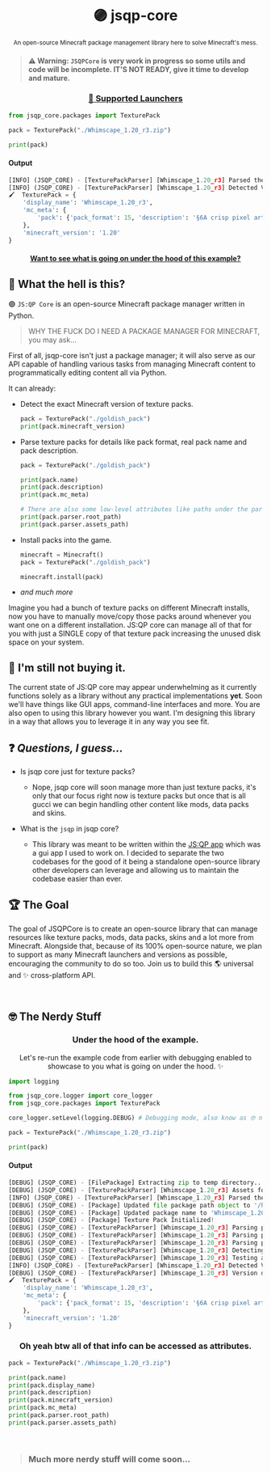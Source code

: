 <div align="center">

  # 🟣 jsqp-core
  
  <sub>An open-source Minecraft package management library here to solve Minecraft's mess.</sub>
  
</div>

> #### ⚠️ Warning: ``JSQPCore`` is very work in progress so some utils and code will be incomplete. IT'S NOT READY, give it time to develop and mature.

<div align="center">

  ### [🚀 Supported Launchers](https://github.com/JS-Quick-Pack/jsqp-core/blob/main/LAUNCHERS.md)
  
</div>

```python
from jsqp_core.packages import TexturePack

pack = TexturePack("./Whimscape_1.20_r3.zip")

print(pack)
```
#### Output
```python
[INFO] (JSQP_CORE) - [TexturePackParser] [Whimscape_1.20_r3] Parsed the texture pack 'Whimscape_1.20_r3'!
[INFO] (JSQP_CORE) - [TexturePackParser] [Whimscape_1.20_r3] Detected Version -> JAVA_1_20
🖌️  TexturePack = {
    'display_name': 'Whimscape_1.20_r3',
    'mc_meta': {
        'pack': {'pack_format': 15, 'description': '§6A crisp pixel art look'}
    },
    'minecraft_version': '1.20'
}
```
<div align="center">

  #### [Want to see what is going on under the hood of this example?](#under-the-hood-of-the-example)
  
</div>

## 🤔 What the hell is this?
🟣 ``JS:QP Core`` is an open-source Minecraft package manager written in Python.

> WHY THE FUCK DO I NEED A PACKAGE MANAGER FOR MINECRAFT, you may ask...

First of all, jsqp-core isn't just a package manager; it will also serve as our API capable of handling various tasks from managing Minecraft content to programmatically editing content all via Python.

It can already:
- Detect the exact Minecraft version of texture packs.
  ```python
  pack = TexturePack("./goldish_pack")
  print(pack.minecraft_version)
  ```
- Parse texture packs for details like pack format, real pack name and pack description.
  ```python
  pack = TexturePack("./goldish_pack")
  
  print(pack.name)
  print(pack.description)
  print(pack.mc_meta)
  
  # There are also some low-level attributes like paths under the parser.
  print(pack.parser.root_path)
  print(pack.parser.assets_path)
  ```
- Install packs into the game.
  ```python
  minecraft = Minecraft()
  pack = TexturePack("./goldish_pack")
  
  minecraft.install(pack)
  ```
- *and much more*

Imagine you had a bunch of texture packs on different Minecraft installs, now you have to manually move/copy those packs around whenever you want one on a different installation. JS:QP core can manage all of that for you with just a SINGLE copy of that texture pack increasing the unused disk space on your system.

## 🧠 I'm still not buying it.
The current state of JS:QP core may appear underwhelming as it currently functions solely as a library without any practical implementations **yet**. Soon we'll have things like GUI apps, command-line interfaces and more. You are also open to using this library however you want. I'm designing this library in a way that allows you to leverage it in any way you see fit.

## ❓ *Questions, I guess...*
  - Is jsqp core just for texture packs?
    - Nope, jsqp core will soon manage more than just texture packs, it's only that our focus right now is texture packs but once that is all gucci we can begin handling other content like mods, data packs and skins.

  - What is the `jsqp` in jsqp core?
    - This library was meant to be written within the [JS:QP app](https://github.com/JS-Quick-Pack/jsqp-app) which was a gui app I used to work on. I decided to separate the two codebases for the good of it being a standalone open-source library other developers can leverage and allowing us to maintain the codebase easier than ever.

## 🏆 The Goal
The goal of JSQPCore is to create an open-source library that can manage resources like texture packs, mods, data packs, skins and a lot more from Minecraft. Alongside that, because of its 100% open-source nature, we plan to support as many Minecraft launchers and versions as possible, encouraging the community to do so too. Join us to build this 🌎 universal and ✨ cross-platform API.

<br>

## 🤓 The Nerdy Stuff
<div align="center">

  ### Under the hood of the example.
  Let's re-run the example code from earlier with debugging enabled to showcase to you what is going on under the hood. ✨
  
</div>

```python
import logging

from jsqp_core.logger import core_logger
from jsqp_core.packages import TexturePack

core_logger.setLevel(logging.DEBUG) # Debugging mode, also know as 🤓 nerd mode...

pack = TexturePack("./Whimscape_1.20_r3.zip")

print(pack)
```
#### Output
```python
[DEBUG] (JSQP_CORE) - [FilePackage] Extracting zip to temp directory...
[DEBUG] (JSQP_CORE) - [TexturePackParser] [Whimscape_1.20_r3] Assets folder found!
[INFO] (JSQP_CORE) - [TexturePackParser] [Whimscape_1.20_r3] Parsed the texture pack 'Whimscape_1.20_r3'!
[DEBUG] (JSQP_CORE) - [Package] Updated file package path object to '/home/goldy/.devgoldy/JSQPCore/.temp/Whimscape_1.20_r3'!
[DEBUG] (JSQP_CORE) - [Package] Updated package name to 'Whimscape_1.20_r3'!
[DEBUG] (JSQP_CORE) - [Package] Texture Pack Initialized!
[DEBUG] (JSQP_CORE) - [TexturePackParser] [Whimscape_1.20_r3] Parsing pack.mcmeta...
[DEBUG] (JSQP_CORE) - [TexturePackParser] [Whimscape_1.20_r3] Parsing pack.mcmeta...
[DEBUG] (JSQP_CORE) - [TexturePackParser] [Whimscape_1.20_r3] Parsing pack.mcmeta...
[DEBUG] (JSQP_CORE) - [TexturePackParser] [Whimscape_1.20_r3] Detecting minecraft version of 'Whimscape_1.20_r3'...
[DEBUG] (JSQP_CORE) - [TexturePackParser] [Whimscape_1.20_r3] Testing against 'JAVA_1_20' map...
[INFO] (JSQP_CORE) - [TexturePackParser] [Whimscape_1.20_r3] Detected Version -> JAVA_1_20
[DEBUG] (JSQP_CORE) - [TexturePackParser] [Whimscape_1.20_r3] Version difference = ['JAVA_1_20 (64)']
🖌️  TexturePack = {
    'display_name': 'Whimscape_1.20_r3',
    'mc_meta': {
        'pack': {'pack_format': 15, 'description': '§6A crisp pixel art look'}
    },
    'minecraft_version': '1.20'
}
```

<div align="center">

  ### Oh yeah btw all of that info can be accessed as attributes.
  
</div>

```python
pack = TexturePack("./Whimscape_1.20_r3.zip")

print(pack.name)
print(pack.display_name)
print(pack.description)
print(pack.minecraft_version)
print(pack.mc_meta)
print(pack.parser.root_path)
print(pack.parser.assets_path)
```

<br>

> ### Much more nerdy stuff will come soon...
